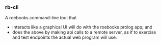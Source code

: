 ### rb-cli

A roebooks command-line tool that
- interacts like a graphical UI will do with the roebooks prolog app; and 
- does the above by making api calls to a remote server, as if to exercise and test endpoints the actual web program will use.
